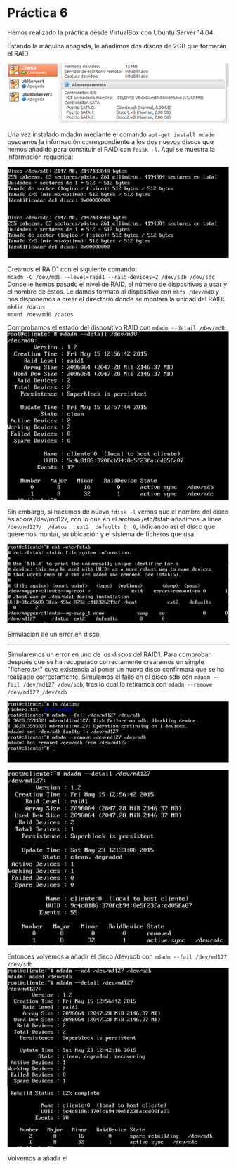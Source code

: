 Práctica 6
==========

Hemos realizado la práctica desde VirtualBox con Ubuntu Server 14.04.  

Estando la máquina apagada, le añadimos dos discos de 2GB que formarán el RAID. 

![DiscosAñadidos](https://github.com/JacintoCC/swap1415/blob/master/Prácticas/Práctica6/img/DiscosAñadidos.png) 

Una vez instalado mdadm mediante el comando `apt-get install mdadm` buscamos la información correspondiente a los dos nuevos discos que hemos añadido para constituir el RAID con `fdisk -l`. Aquí se muestra la información requerida:  

![Discos](https://github.com/JacintoCC/swap1415/blob/master/Prácticas/Práctica6/img/Discos.png)  

Creamos el RAID1 con el siguiente comando:  
   `mdadm -C /dev/md0 --level=raid1 --raid-devices=2 /dev/sdb /dev/sdc`  
Donde le hemos pasado el nivel de RAID, el número de dispositivos a usar y el nombre de éstos. Le damos formato al dispositivo con `mkfs /dev/md0` y nos disponemos a crear el directorio donde se montará la unidad del RAID:  
   `mkdir /datos`  
   `mount /dev/md0 /datos`  

Comprobamos el estado del dispositivo RAID con `mdadm --detail /dev/md0`.  
![Detalles-md0](https://github.com/JacintoCC/swap1415/blob/master/Prácticas/Práctica6/img/Detalles-md0.png)  

Sin embargo, si hacemos de nuevo `fdisk -l` vemos que el nombre del disco es ahora /dev/md127, con lo que en el archivo /etc/fstab añadimos la línea `/dev/md127/  /datos   ext2  defaults 0  0`, indicando así el disco que queremos montar, su ubicación y el sistema de ficheros que usa.  

![Automontaje](https://github.com/JacintoCC/swap1415/blob/master/Prácticas/Práctica6/img/Automontaje.png)  

Simulación de un error en disco
_______________________________  

Simularemos un error en uno de los discos del RAID1. Para comprobar después que se ha recuperado correctamente crearemos un simple "fichero.txt" cuya existencia al poner un nuevo disco confirmará que se ha realizado correctamente. Simulamos el fallo en el disco sdb con `mdadm --fail /dev/md127 /dev/sdb`, tras lo cual lo retiramos con `mdadm --remove /dev/md127 /dev/sdb`  

![FalloYRetirada](https://github.com/JacintoCC/swap1415/blob/master/Prácticas/Práctica6/img/FalloYRetirada.png) 

![DiscoRetirado](https://github.com/JacintoCC/swap1415/blob/master/Prácticas/Práctica6/img/DiscoRetirado.png) 

Entonces volvemos a añadir el disco /dev/sdb con `mdadm --fail /dev/md127 /dev/sdb`  
![DiscoRecuperado](https://github.com/JacintoCC/swap1415/blob/master/Prácticas/Práctica6/img/DiscoRecuperado.png) 

Volvemos a añadir el 


